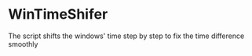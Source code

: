 # WinTimeShifer
The script shifts the windows' time step by step to fix the time difference smoothly
